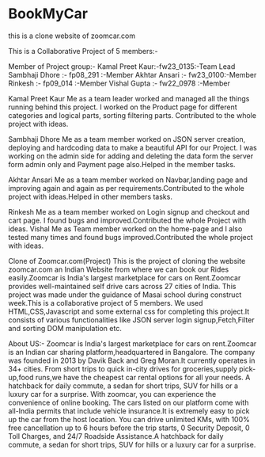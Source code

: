 # BookMyCar

this is a clone website of zoomcar.com


This is a Collaborative Project of 5 members:-

Member of Project group:-
Kamal Preet Kaur:-fw23_0135:-Team Lead
Sambhaji   Dhore :- fp08_291 :-Member
Akhtar Ansari      :-  fw23_0100:-Member
Rinkesh              :-  fp09_014   :-Member
Vishal  Gupta     :-   fw22_0978 :-Member

Kamal Preet Kaur Me as a team leader worked and managed all the things running behind this project. I worked on the Product page for different categories and logical parts, sorting filtering parts. Contributed to the whole project with ideas.

Sambhaji  Dhore Me as a team member worked on JSON server creation, deploying and hardcoding data to make a beautiful API for our Project. I was working on the admin side for adding and deleting the data form the server form admin only and Payment page also.Helped in the member tasks.

Akhtar Ansari Me as a team member worked on Navbar,landing page and improving again and again as per requirements.Contributed to the whole project with ideas.Helped in other members tasks.

Rinkesh  Me as a team member worked on Login signup and checkout and cart page. I found bugs and improved.Contributed the whole Project with ideas.
Vishal Me as Team member worked on the home-page and I also tested many times and found bugs improved.Contributed the whole project with ideas. 


Clone of Zoomcar.com(Project)
This is the project of cloning the website zoomcar.com an Indian Website from where we can book our Rides easily.Zoomcar is India's largest marketplace for cars on Rent.Zoomcar provides well-maintained self drive cars across 27 cities of India. This project was made under the guidance of Masai school during construct week.This is a collaborative project of 5 members. We used HTML,CSS,Javascript and some external css for completing this project.It consists of various functionalities like JSON server login signup,Fetch,Filter and sorting DOM manipulation etc.


About US:-
Zoomcar is India's largest marketplace for cars on rent.Zoomcar is an Indian car sharing platform,headquartered in Bangalore. The company was founded in 2013 by Davik Back and Greg Moran.It currently operates in 34+ cities. From short trips to quick in-city drives for groceries,supply pick-up,food runs,we have the cheapest car rental options for all your needs. A hatchback for daily commute, a sedan for short trips, SUV for hills or a luxury car for a surprise. With zoomcar, you can experience the convenience of online booking. The cars listed on our platform come with all-India permits that include vehicle insurance.It is extremely easy to pick up the car from the host location. You can drive unlimited KMs, with 100% free cancellation up to 6 hours before the trip starts, 0 Security Deposit, 0 Toll Charges, and 24/7 Roadside Assistance.A hatchback for daily commute, a sedan for short trips, SUV for hills or a luxury car for a surprise.




